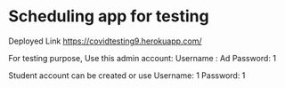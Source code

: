 # Scheduling app for testing

Deployed Link
https://covidtesting9.herokuapp.com/


For testing purpose, Use this admin account:
Username : Ad
Password: 1

Student account can be created or use
Username: 1
Password: 1
